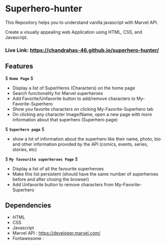 # Superhero-hunter

This Repository helps you to understand vanilla javascript with Marvel API.

Create a visually appealing web Application using HTML, CSS, and Javascript.

### Live Link: https://chandrahas-46.github.io/superhero-hunter/



## Features

$ **`Home Page`** $
- Display a list of SuperHeros (Characters) on the home page
- Search functionality for Marvel superheroes
- Add Favorite/Unfavorite button to add/remove characters to My-Favorite-Superhero
- Show you favorite characters on clicking My-Favorite-Superhero tab
- On clicking any character Image/Name, open a new page with more information about that superhero (Superhero page)

$ **`Superhero page`** $
- show a lot of information about the superhero like their name, photo, bio and other information provided by the API (comics, events, series, stories, etc)

$ **`My favourite superheroes Page`** $
- Display a list of all the favourite superheroes
- Make this list persistent (should have the same number of superheroes before and after closing the browser)
- Add Unfavorite button to remove characters from My-Favorite-Superhero


## Dependencies

* HTML
* CSS
* Javascript
* Marvel API : https://developer.marvel.com/
* Fontawesome : <script src="https://kit.fontawesome.com/dafed025db.js" crossorigin="anonymous"></script> 
